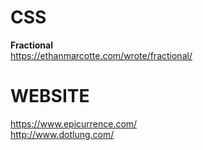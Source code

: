 # CSS

**Fractional**  
https://ethanmarcotte.com/wrote/fractional/


# WEBSITE

https://www.epicurrence.com/  
http://www.dotlung.com/

